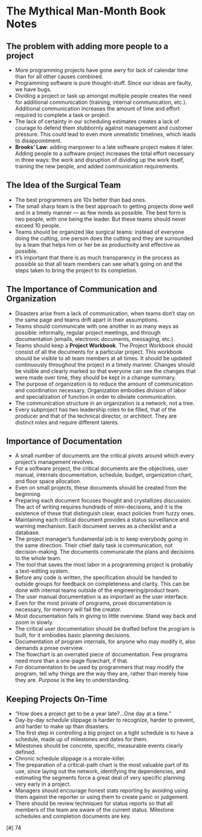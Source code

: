 # The Mythical Man-Month Book Notes

## The problem with adding more people to a project

* More programming projects have gone awry for lack of calendar time than for all other causes combined.
* Programming software is pure thought-stuff. Since our ideas are faulty, we have bugs.
* Dividing a project or task up amongst multiple people creates the need for additional communication (training,
  internal communication, etc.). Additional communication increases the amount of time and effort required to complete a
  task or project.
* The lack of certainty in our scheduling estimates creates a lack of courage to defend them stubbornly against
  management and customer pressure. This could lead to even more unrealistic timelines, which leads to disappointment.
* **Brooks’ Law**: adding manpower to a late software project makes it later.
  Adding people to a software project increases the total effort necessary in three ways: the work and disruption of
  dividing up the work itself, training the new people, and added communication requirements.

## The Idea of the Surgical Team

* The best programmers are 10x better than bad ones.
* The small sharp team is the best approach to getting projects done well and in a timely manner — as few minds as
  possible. The best form is two people, with one being the leader. But these teams should never exceed 10 people.
* Teams should be organized like surgical teams: instead of everyone doing the cutting, one person does the cutting and
  they are surrounded by a team that helps him or her be as productivity and effective as possible.
* It’s important that there is as much transparency in the process as possible so that all team members can see what’s
  going on and the steps taken to bring the project to its completion.

## The Importance of Communication and Organization

* Disasters arise from a lack of communication, when teams don’t stay on the same page and teams drift apart in their
  assumptions.
* Teams should communicate with one another in as many ways as possible: informally, regular project meetings, and
  through documentation (emails, electronic documents, messaging, etc.).
* Teams should keep a **Project Workbook**. The Project Workbook should consist of all the documents for a particular
  project. This workbook should be visible to all team members at all times. It should be updated continuously
  throughout the project in a timely manner. Changes should be visible and clearly marked so that everyone can see the
  changes that were made over time, they should be kept in a change summary.
* The purpose of organization is to reduce the amount of communication and coordination necessary. Organization embodies
  division of labor and specialization of function in order to obviate communication.
* The communication structure in an organization is a network, not a tree.
* Every subproject has two leadership roles to be filled, that of the producer and that of the technical director, or
  architect. They are distinct roles and require different talents.

## Importance of Documentation

* A small number of documents are the critical pivots around which every project’s management revolves.
* For a software project, the critical documents are the objectives, user manual, internals documentation, schedule,
  budget, organization chart, and floor space allocation.
* Even on small projects, these documents should be created from the beginning.
* Preparing each document focuses thought and crystallizes discussion. The act of writing requires hundreds of
  mini-decisions, and it is the existence of these that distinguish clear, exact policies from fuzzy ones.
* Maintaining each critical document provides a status surveillance and warning mechanism. Each document serves as a
  checklist and a database.
* The project manager’s fundamental job is to keep everybody going in the same direction. Their chief daily task is
  communication, not decision-making. The documents communicate the plans and decisions to the whole team.
* The tool that saves the most labor in a programming project is probably a text-editing system.
* Before any code is written, the specification should be handed to outside groups for feedback on completeness and
  clarity. This can be done with internal teams outside of the engineering/product team.
* The user manual documentation is as important as the user interface.
* Even for the most private of programs, prose documentation is necessary, for memory will fail the creator.
* Most documentation fails in giving to little overview. Stand way back and zoom in slowly.
* The critical user documentation should be drafted before the program is built, for it embodies basic planning
  decisions.
* Documentation of program internals, for anyone who may modify it, also demands a prose overview.
* The flowchart is an overrated piece of documentation. Few programs need more than a one-page flowchart, if that.
* For documentation to be used by programmers that may modify the program, tell why things are the way they are, rather
  than merely how they are. *Purpose* is the key to understanding.

## Keeping Projects On-Time

* “How does a project get to be a year late?...One day at a time.”
* Day-by-day schedule slippage is harder to recognize, harder to prevent, and harder to make up than disasters.
* The first step in controlling a big project on a tight schedule is to have a schedule, made up of milestones and dates
  for them.
* Milestones should be concrete, specific, measurable events clearly defined.
* Chronic schedule slippage is a morale-killer.
* The preparation of a critical-path chart is the most valuable part of its use, since laying out the network,
  identifying the dependencies, and estimating the segments force a great deal of very specific planning very early in a
  project.
* Managers should encourage honest stats reporting by avoiding using them against the reporter or using them to create
  panic or judgement.
* There should be review techniques for status reports so that all members of the team are aware of the current status.
  Milestone schedules and completion documents are key.

[#] 74